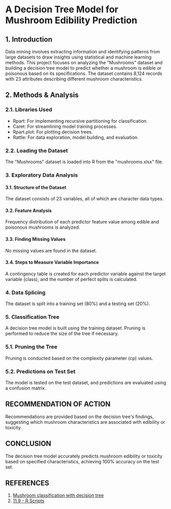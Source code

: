 # A Decision Tree Model for Mushroom Edibility Prediction

## 1. Introduction
Data mining involves extracting information and identifying patterns from large datasets to draw insights using statistical and machine learning methods. This project focuses on analyzing the "Mushrooms" dataset and building a decision tree model to predict whether a mushroom is edible or poisonous based on its specifications. The dataset contains 8,124 records with 23 attributes describing different mushroom characteristics.

## 2. Methods & Analysis
### 2.1. Libraries Used
- Rpart: For implementing recursive partitioning for classification.
- Caret: For streamlining model training processes.
- Rpart.plot: For plotting decision trees.
- Rattle: For data exploration, model building, and evaluation.

### 2.2. Loading the Dataset
The "Mushrooms" dataset is loaded into R from the "mushrooms.xlsx" file.

### 3. Exploratory Data Analysis
#### 3.1. Structure of the Dataset
The dataset consists of 23 variables, all of which are character data types.

#### 3.2. Feature Analysis
Frequency distribution of each predictor feature value among edible and poisonous mushrooms is analyzed.

#### 3.3. Finding Missing Values
No missing values are found in the dataset.

#### 3.4. Steps to Measure Variable Importance
A contingency table is created for each predictor variable against the target variable (class), and the number of perfect splits is calculated.

### 4. Data Splicing
The dataset is split into a training set (80%) and a testing set (20%).

### 5. Classification Tree
A decision tree model is built using the training dataset. Pruning is performed to reduce the size of the tree if necessary.

### 5.1. Pruning the Tree
Pruning is conducted based on the complexity parameter (cp) values.

### 5.2. Predictions on Test Set
The model is tested on the test dataset, and predictions are evaluated using a confusion matrix.

## RECOMMENDATION OF ACTION
Recommendations are provided based on the decision tree's findings, suggesting which mushroom characteristics are associated with edibility or toxicity.

## CONCLUSION
The decision tree model accurately predicts mushroom edibility or toxicity based on specified characteristics, achieving 100% accuracy on the test set.

## REFERENCES
1. [Mushroom classification with decision tree](https://www.kaggle.com/code/geland/mushroom-classification-with-decision-tree/report)
2. [11.9 - R Scripts](https://online.stat.psu.edu/stat508/book/export/html/728)

